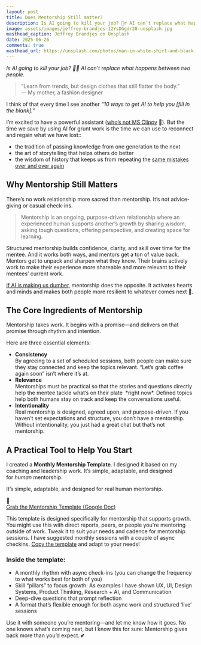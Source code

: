```yaml
---
layout: post
title: Does Mentorship Still matter?
description: Is AI going to kill your job? 🤷‍♂️ AI can’t replace what happens between two people.
image: assets/images/jeffrey-brandjes-12YsDGgdr28-unsplash.jpg
masthead_caption: Jeffrey Brandjes on Unsplash
date: 2025-06-26
comments: true
masthead_url: https://unsplash.com/photos/man-in-white-shirt-and-black-shorts-jumping-on-skateboard-12YsDGgdr28
---
```

_Is AI going to kill your job? 🤷‍♂️ AI can’t replace what happens between two people._
> “Learn from trends, but design clothes that still flatter the body.”  
> — My mother, a fashion designer

I think of that every time I see another *“10 ways to get AI to help you [fill in the blank].”*

I’m excited to have a powerful assistant ([who’s not MS Clippy](https://www.command.ai/blog/what-clippy-taught-us-all/) 📎). But the time we save by using AI for grunt work is the time we can use to reconnect and regain what we have lost::

- the tradition of passing knowledge from one generation to the next  
- the art of storytelling that helps others do better  
- the wisdom of history that keeps us from repeating the [same mistakes over and over again](https://archive.ph/lqq8e)   

## Why Mentorship Still Matters

There’s no work relationship more sacred than mentorship. It’s not advice-giving or casual check-ins.

> Mentorship is an ongoing, purpose-driven relationship where an experienced human supports another’s growth by sharing wisdom, asking tough questions, offering perspective, and creating space for learning.

Structured mentorship builds confidence, clarity, and skill over time for the mentee. And it works both ways, and mentors get a ton of value back. Mentors get to unpack and sharpen what they know. Their brains actively work to make their experience more shareable and more relevant to their mentees’ current work.

[If AI is making us dumber](https://www.vice.com/en/article/ai-is-making-us-dumber-shocker/), mentorship does the opposite. It activates hearts and minds and makes both people more resilient to whatever comes next 🤖.

## The Core Ingredients of Mentorship

Mentorship takes work. It begins with a promise—and delivers on that promise through rhythm and intention.

Here are three essential elements:
<ul>
<li><b>Consistency</b> <br/>  
By agreeing to a set of scheduled sessions, both people can make sure they stay connected and keep the topics relevant. “Let’s grab coffee again soon” isn’t where it’s at.
</li>
<li><b>Relevance</b>  <br />
Mentorships must be practical so that the stories and questions directly help the mentee tackle what’s on their plate  *right now*. Defined topics help both humans stay on track and keep the conversations useful.</li>
<li><b>Intentionality</b>  <br />
Real mentorship is designed, agreed upon, and purpose-driven. If you haven’t set expectations and structure, you don’t have a mentorship. Without intentionality, you just had a great chat but that’s not mentorship.</li>
</ul>

## A Practical Tool to Help You Start

I created a **Monthly Mentorship Template**. I designed it based on my coaching and leadership work. It’s simple, adaptable, and designed for _human_ mentorship.

It’s simple, adaptable, and designed for real human mentorship.
<div class="alert-warning">
  <div class="icon">📎</div>
  <div class="content">
    <div class="title"> <a href="https://docs.google.com/document/d/1JlLRIG4jXRwv2t163da6evLNTcdYDqrjxu-OJBZ2zsQ/edit?usp=sharing" target="_blank" rel="noopener noreferrer">
  Grab the Mentorship Template (Google Doc)
</a></div>
    <p> This template is designed specifically for mentorship that supports growth. You might use this with direct reports, peers, or people you're mentoring outside of work. Tweak it to suit your needs and cadence for mentorship sessions. I have suggested monthly sessions with a couple of async checkins. <a href="https://docs.google.com/document/d/1JlLRIG4jXRwv2t163da6evLNTcdYDqrjxu-OJBZ2zsQ/edit?usp=sharing" target="_blank" rel="noopener noreferrer">Copy the template</a> and adapt to your needs!
    </p>
    </div>
    </div>


### Inside the template:

- A monthly rhythm with async check-ins (you can change the frequency to what works best for both of you)
- Skill “pillars” to focus growth: As examples I have shown UX, UI, Design Systems, Product Thinking, Research + AI, and Communication  
- Deep-dive questions that prompt reflection
- A format that’s flexible enough for both async work and structured ‘live’ sessions

Use it with someone you’re mentoring—and let me know how it goes. No one knows what’s coming next, but I know this for sure: Mentorship gives back more than you’d expect. 💕